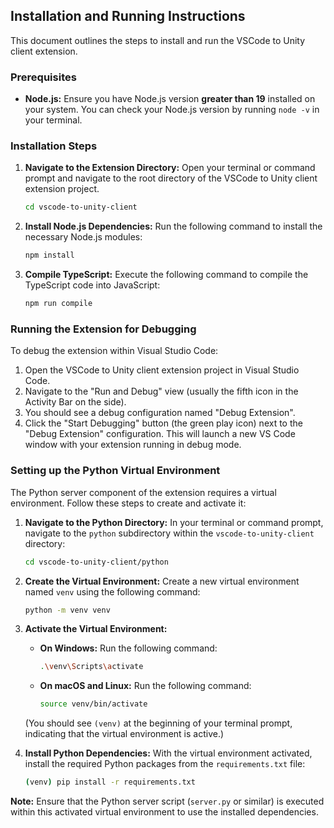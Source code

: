 ## Installation and Running Instructions

This document outlines the steps to install and run the VSCode to Unity client extension.

### Prerequisites

* **Node.js:** Ensure you have Node.js version **greater than 19** installed on your system. You can check your Node.js version by running `node -v` in your terminal.

### Installation Steps

1.  **Navigate to the Extension Directory:** Open your terminal or command prompt and navigate to the root directory of the VSCode to Unity client extension project.

    ```bash
    cd vscode-to-unity-client
    ```

2.  **Install Node.js Dependencies:** Run the following command to install the necessary Node.js modules:

    ```bash
    npm install
    ```

3.  **Compile TypeScript:** Execute the following command to compile the TypeScript code into JavaScript:

    ```bash
    npm run compile
    ```

### Running the Extension for Debugging

To debug the extension within Visual Studio Code:

1.  Open the VSCode to Unity client extension project in Visual Studio Code.
2.  Navigate to the "Run and Debug" view (usually the fifth icon in the Activity Bar on the side).
3.  You should see a debug configuration named "Debug Extension".
4.  Click the "Start Debugging" button (the green play icon) next to the "Debug Extension" configuration. This will launch a new VS Code window with your extension running in debug mode.

### Setting up the Python Virtual Environment

The Python server component of the extension requires a virtual environment. Follow these steps to create and activate it:

1.  **Navigate to the Python Directory:** In your terminal or command prompt, navigate to the `python` subdirectory within the `vscode-to-unity-client` directory:

    ```bash
    cd vscode-to-unity-client/python
    ```

2.  **Create the Virtual Environment:** Create a new virtual environment named `venv` using the following command:

    ```bash
    python -m venv venv
    ```

3.  **Activate the Virtual Environment:**

    * **On Windows:** Run the following command:

        ```bash
        .\venv\Scripts\activate
        ```

    * **On macOS and Linux:** Run the following command:

        ```bash
        source venv/bin/activate
        ```

    (You should see `(venv)` at the beginning of your terminal prompt, indicating that the virtual environment is active.)

4.  **Install Python Dependencies:** With the virtual environment activated, install the required Python packages from the `requirements.txt` file:

    ```bash
    (venv) pip install -r requirements.txt
    ```

**Note:** Ensure that the Python server script (`server.py` or similar) is executed within this activated virtual environment to use the installed dependencies.